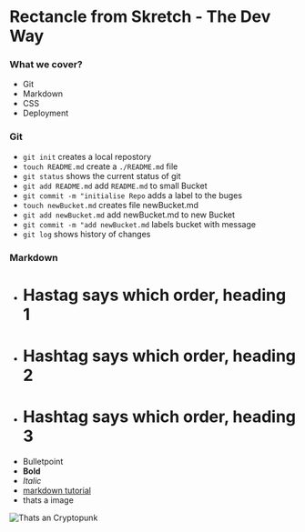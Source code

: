# Rectancle from Skretch - The Dev Way

### What we cover?

- Git
- Markdown
- CSS
- Deployment

### Git

- `git init` creates a local repostory
- `touch README.md` create a `./README.md` file
- `git status` shows the current status of git
- `git add README.md` add `README.md` to small Bucket
- `git commit -m "initialise Repo` adds a label to the buges
- `touch newBucket.md` creates file newBucket.md
- `git add newBucket.md` add newBucket.md to new Bucket
- `git commit -m "add newBucket.md` labels bucket with message
- `git log` shows history of changes

### Markdown

- # Hastag says which order, heading 1
- # Hashtag says which order, heading 2
- # Hashtag says which order, heading 3
- Bulletpoint
- **Bold**
- _Italic_
- [markdown tutorial](https://www.markdowntutorial.com/lesson/1)
- thats a image

![Thats an Cryptopunk](https://cloudfront-us-east-1.images.arcpublishing.com/coindesk/K5B2ZSDJCBB43O4VVTP73PV4RA.png)
